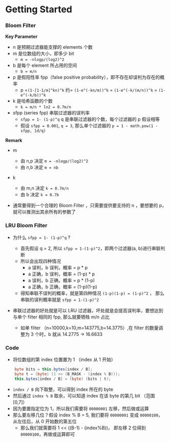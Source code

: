 # Getting Started

### Bloom Filter

**Key Parameter**
- n 是预期过滤器能支撑的 elements 个数
- m 是位数组的大小，即多少 bit
    - `m = -nlogp/(log2)^2` 
- b 是每个 element 所占用的空间
    - `b = m/n`
- p 是假阳性率 fpp（false positive probability），即不存在却误判为存在的概率
    - p =`(1-[1-1/m]^kn)^k` 约= `(1-e^(-kn/m))^k`  = `(1-e^(-k/(m/n))^k` = `(1-e^(-k/b))^k`
- k 是哈希函数的个数
    - `k = m/n * ln2 = 0.7m/n`
- sfpp (series fpp) 串联过滤器的误判率
    - `sfpp = 1- (1-p)^q` q 是串联过滤器的个数，每个过滤器的 p 假设相等
    - 假设 `sfpp = 0.001`, `q = 3`, 那么单个过滤器的 `p = 1 - math.pow(1 - sfpp, 1d/q)`      
    
**Remark** 
- m 
    - 由 n,p 决定 `m = -nlogp/(log2)^2`
    - 由 n,b 决定 `m = nb`
- k 
    - 由 m,n 决定 `k = 0.7m/n`
    - 由 b 决定   `k = 0.7b`   

- 通常要得到一个合理的 Bloom Filter ，只需要提供要支持的 n ，要想要的 p，就可以推测出其余所有的参数了


### LRU Bloom Filter


- 为什么 `sfpp = 1- (1-p)^q` ?
    - 首先假设 q = 2, 所以 `sfpp = 1-(1-p)^2`，即两个过滤器(a, b)进行串联判断
    - 所以会出现四种情况
        - a 误判，b 误判，概率 = p * p
        - a 正确，b 误判，概率 = (1-p) * p
        - a 误判，b 正确，概率 = p * (1-p)
        - a 正确，b 正确，概率 = (1-p)(1-p)
    - 得知串联不误判的概率，就是第四种情况 `(1-p)(1-p) = (1-p)^2` ， 那么串联的误判概率就是 `sfpp = 1-(1-p)^2`

- 串联过滤器的好处就是可以 LRU 过滤器，坏处就是会提高误判率，要想达到与单个 filter 相同的 fpp, 那么就要牺牲 m/n 占比
    - 如单 filter （n=10000,k=10,m=143775,b=14.3775）,在 filter 的数量调整为 3 个时，b 就从 14.2775 -> 16.6633        



### Code

- 将位数组的第 index 位置置为 1 （index 从 1 开始）

```java
    byte bits = this.bytes[index / B];
    byte t = (byte) (1 << (B_MASK - (index % B)));
    this.bytes[index / B] = (byte) (bits | t);
```
- `index / B` 向下取整，可以得到 index 所在的 byte
- 然后通过 `index % B` 取余，可以知道 index 在该 byte 的第几 bit （范围 [0,7]） 
- 因为要置指定位为 1，所以我们需要将 `00000001` 左移，然后做或运算
- 那么要左移几位？假设 index % B = 5, 我们要将 `00000001` 变成 `00000100`， 从左往后，从 0 开始数的第五位
    - 那么我们就需要将 1 << ((B-1) - (index%B))， 即左移 2 位得到 `00000100`，再做或运算即可









